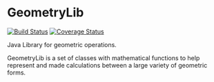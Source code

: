 GeometryLib
===========

[![Build Status](https://travis-ci.org/dougmaitelli/GeometryLib.svg)](https://travis-ci.org/dougmaitelli/GeometryLib)
[![Coverage Status](https://coveralls.io/repos/dougmaitelli/GeometryLib/badge.svg)](https://coveralls.io/r/dougmaitelli/GeometryLib)

Java Library for geometric operations.

GeometryLib is a set of classes with mathematical functions to help represent and made calculations between a large variety of geometric forms.
